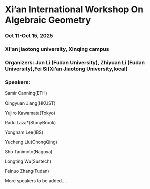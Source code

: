 # Xi’an International Workshop On Algebraic Geometry
### Oct 11-Oct 15, 2025
### Xi'an jiaotong university, Xinqing campus
### Organizers: Jun Li (Fudan University), Zhiyuan Li (Fudan University),Fei Si(Xi’an Jiaotong University,local) 

### Speakers:
Samir Canning(ETH) 

Qingyuan Jiang(HKUST)

Yujiro Kawamata(Tokyo)

Radu Laza*(StonyBrook)

Yongnam Lee(IBS)

Yucheng Liu(ChongQing)

Sho Tanimoto(Nagoya)

Longting Wu(Sustech)

Feinuo Zhang(Fudan)

More speakers to be added....


